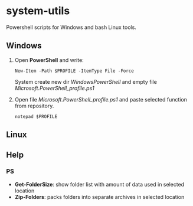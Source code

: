 # system-utils
Powershell scripts for Windows and bash Linux tools.

## Windows

1. Open **PowerShell** and write:

      ```New-Item -Path $PROFILE -ItemType File -Force```

      System create new dir *WindowsPowerShell* and empty file *Microsoft.PowerShell_profile.ps1*

2. Open file *Microsoft.PowerShell_profile.ps1* and paste selected function from repository.

      ```notepad $PROFILE```

## Linux

## Help

### PS
- **Get-FolderSize**: show folder list with amount of data used in selected location 
- **Zip-Folders**: packs folders into separate archives in selected location 
